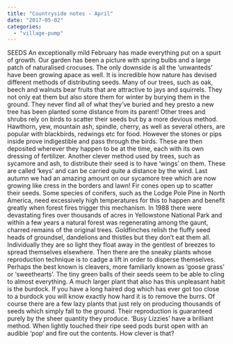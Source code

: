 ```yaml
---
title: "Countryside notes - April"
date: "2017-05-02"
categories: 
  - "village-pump"
---
```


SEEDS An exceptionally mild February has made everything put on a spurt of growth. Our garden has been a picture with spring bulbs and a large patch of naturalised crocuses. The only downside is all the ‘unwanteds’ have been growing apace as well. It is incredible how nature has devised different methods of distributing seeds. Many of our trees, such as oak, beech and walnuts bear fruits that are attractive to jays and squirrels. They not only eat them but also store them for winter by burying them in the ground. They never find all of what they’ve buried and hey presto a new tree has been planted some distance from its parent! Other trees and shrubs rely on birds to scatter their seeds but by a more devious method. Hawthorn, yew, mountain ash, spindle, cherry, as well as several others, are popular with blackbirds, redwings etc for food. However the stones or pips inside prove indigestible and pass through the birds. These are then deposited wherever they happen to be at the time, each with its own dressing of fertilizer. Another clever method used by trees, such as sycamore and ash, to distribute their seed is to have ‘wings’ on them. These are called ‘keys’ and can be carried quite a distance by the wind. Last autumn we had an amazing amount on our sycamore tree which are now growing like cress in the borders and lawn! Fir cones open up to scatter their seeds. Some species of conifers, such as the Lodge Pole Pine in North America, need excessively high temperatures for this to happen and benefit greatly when forest fires trigger this mechanism. In 1988 there were devastating fires over thousands of acres in Yellowstone National Park and within a few years a natural forest was regenerating among the gaunt, charred remains of the original trees. Goldfinches relish the fluffy seed heads of groundsel, dandelions and thistles but they don’t eat them all. Individually they are so light they float away in the gentlest of breezes to spread themselves elsewhere. Then there are the sneaky plants whose reproduction technique is to cadge a lift in order to disperse themselves. Perhaps the best known is cleavers, more familiarly known as ‘goose grass’ or ‘sweethearts’. The tiny green balls of their seeds seem to be able to cling to almost everything. A much larger plant that also has this unpleasant habit is the burdock. If you have a long haired dog which has ever got too close to a burdock you will know exactly how hard it is to remove the burrs. Of course there are a few lazy plants that just rely on producing thousands of seeds which simply fall to the ground. Their reproduction is guaranteed purely by the sheer quantity they produce. ‘Busy Lizzies’ have a brilliant method. When lightly touched their ripe seed pods burst open with an audible ‘pop’ and fire out the contents. How clever is that?
